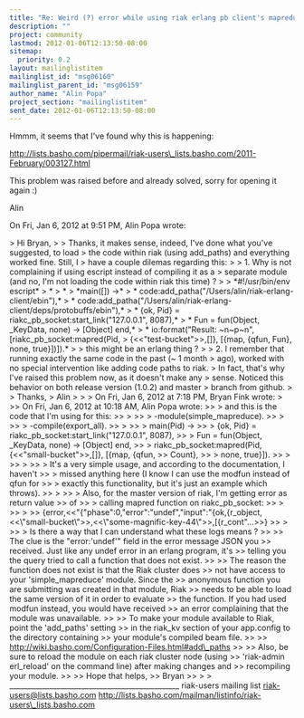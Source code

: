 ```yaml
---
title: "Re: Weird (?) error while using riak erlang pb client's mapreduce"
description: ""
project: community
lastmod: 2012-01-06T12:13:50-08:00
sitemap:
  priority: 0.2
layout: mailinglistitem
mailinglist_id: "msg06160"
mailinglist_parent_id: "msg06159"
author_name: "Alin Popa"
project_section: "mailinglistitem"
sent_date: 2012-01-06T12:13:50-08:00
---
```



Hmmm, it seems that I've found why this is happening:

http://lists.basho.com/pipermail/riak-users\_lists.basho.com/2011-February/003127.html

This problem was raised before and already solved, sorry for opening it
again :)

Alin

On Fri, Jan 6, 2012 at 9:51 PM, Alin Popa  wrote:

&gt; Hi Bryan,
&gt;
&gt; Thanks, it makes sense, indeed, I've done what you've suggested, to load
&gt; the code within riak (using add\_paths) and everything worked fine. Still, I
&gt; have a couple dilemas regarding this:
&gt;
&gt; 1. Why is not complaining if using escript instead of compiling it as a
&gt; separate module (and no, I'm not loading the code within riak this time) ?
&gt;
&gt; \*#!/usr/bin/env escript\*
&gt; \*
&gt; \*
&gt; \*main([]) -&gt;\*
&gt; \* code:add\_patha("/Users/alin/riak-erlang-client/ebin"),\*
&gt; \* code:add\_patha("/Users/alin/riak-erlang-client/deps/protobuffs/ebin"),\*
&gt; \* {ok, Pid} = riakc\_pb\_socket:start\_link("127.0.0.1", 8087),\*
&gt; \* Fun = fun(Object, \_KeyData, none) -&gt; [Object] end,\*
&gt; \* io:format("Result: ~n~p~n",[riakc\_pb\_socket:mapred(Pid,
&gt; {&lt;&lt;"test-bucket"&gt;&gt;,[]}, [{map, {qfun, Fun}, none, true}])]).\*
&gt;
&gt; this might be an erlang thing ?
&gt;
&gt; 2. I remember that running exactly the same code in the past (~ 1 month
&gt; ago), worked with no special intervention like adding code paths to riak.
&gt; In fact, that's why I've raised this problem now, as it doesn't make any
&gt; sense. Noticed this behavior on both release version (1.0.2) and master
&gt; branch from github.
&gt;
&gt; Thanks,
&gt; Alin
&gt;
&gt;
&gt; On Fri, Jan 6, 2012 at 7:18 PM, Bryan Fink  wrote:
&gt;
&gt;&gt; On Fri, Jan 6, 2012 at 10:18 AM, Alin Popa  wrote:
&gt;&gt; &gt; and this is the code that I'm using for this:
&gt;&gt; &gt;
&gt;&gt; &gt; -module(simple\_mapreduce).
&gt;&gt; &gt;
&gt;&gt; &gt; -compile(export\_all).
&gt;&gt; &gt;
&gt;&gt; &gt; main(Pid) -&gt;
&gt;&gt; &gt; {ok, Pid} = riakc\_pb\_socket:start\_link("127.0.0.1", 8087),
&gt;&gt; &gt; Fun = fun(Object, \_KeyData, none) -&gt; [Object] end,
&gt;&gt; &gt; riakc\_pb\_socket:mapred(Pid, {&lt;&lt;"small-bucket"&gt;&gt;,[]}, [{map, {qfun,
&gt;&gt; Count},
&gt;&gt; &gt; none, true}]).
&gt;&gt; &gt;
&gt;&gt; &gt;
&gt;&gt; &gt; It's a very simple usage, and according to the documentation, I haven't
&gt;&gt; &gt; missed anything here (I know I can use the modfun instead of qfun for
&gt;&gt; &gt; exactly this functionality, but it's just an example which throws).
&gt;&gt; &gt;
&gt;&gt; &gt; Also, for the master version of riak, I'm getting error as return value
&gt;&gt; of
&gt;&gt; &gt; calling mapred function on riakc\_pb\_socket:
&gt;&gt; &gt;
&gt;&gt; &gt;
&gt;&gt; {error,&lt;&lt;"{\"phase\":0,\"error\":\"undef\",\"input\":\"{ok,{r\_object,&lt;&lt;\\\"small-bucket\\\"&gt;&gt;,&lt;&lt;\\\"some-magnific-key-44\\\"&gt;&gt;,[{r\_cont"...&gt;&gt;}
&gt;&gt; &gt;
&gt;&gt; &gt; Is there a way that I can understand what these logs means ?
&gt;&gt;
&gt;&gt; The clue is the "error:'undef'" field in the error message JSON you
&gt;&gt; received. Just like any undef error in an erlang program, it's
&gt;&gt; telling you the query tried to call a function that does not exist.
&gt;&gt;
&gt;&gt; The reason the function does not exist is that the Riak cluster does
&gt;&gt; not have access to your 'simple\_mapreduce' module. Since the
&gt;&gt; anonymous function you are submitting was created in that module, Riak
&gt;&gt; needs to be able to load the same version of it in order to evaluate
&gt;&gt; the function. If you had used modfun instead, you would have received
&gt;&gt; an error complaining that the module was unavailable.
&gt;&gt;
&gt;&gt; To make your module available to Riak, point the 'add\_paths' setting
&gt;&gt; in the riak\_kv section of your app.config to the directory containing
&gt;&gt; your module's compiled beam file.
&gt;&gt;
&gt;&gt; http://wiki.basho.com/Configuration-Files.html#add\_paths
&gt;&gt;
&gt;&gt; Also, be sure to reload the module on each riak cluster node (using
&gt;&gt; 'riak-admin erl\_reload' on the command line) after making changes and
&gt;&gt; recompiling your module.
&gt;&gt;
&gt;&gt; Hope that helps,
&gt;&gt; Bryan
&gt;&gt;
&gt;
&gt;
\_\_\_\_\_\_\_\_\_\_\_\_\_\_\_\_\_\_\_\_\_\_\_\_\_\_\_\_\_\_\_\_\_\_\_\_\_\_\_\_\_\_\_\_\_\_\_
riak-users mailing list
riak-users@lists.basho.com
http://lists.basho.com/mailman/listinfo/riak-users\_lists.basho.com


